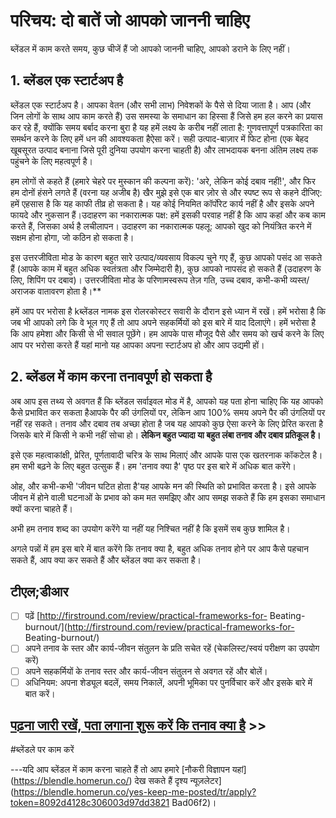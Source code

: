 # परिचय: दो बातें जो आपको जाननी चाहिए

ब्लेंडल में काम करते समय, कुछ चीजें हैं जो आपको जाननी चाहिए, आपको डराने के लिए नहीं।

## **1. ब्लेंडल एक स्टार्टअप है**

ब्लेंडल एक स्टार्टअप है। आपका वेतन (और सभी लाभ) निवेशकों के पैसे से दिया जाता है। आप (और जिन लोगों के साथ आप काम करते हैं) उस समस्या के समाधान का हिस्सा हैं जिसे हम हल करने का प्रयास कर रहे हैं, क्योंकि समय बर्बाद करना बुरा है यह हमें लक्ष्य के करीब नहीं लाता है: गुणवत्तापूर्ण पत्रकारिता का समर्थन करने के लिए हमें धन की आवश्यकता हैऐसा करें। सही उत्पाद-बाज़ार में फिट होना (एक बेहद खूबसूरत उत्पाद बनाना जिसे पूरी दुनिया उपयोग करना चाहती है) और लाभदायक बनना अंतिम लक्ष्य तक पहुंचने के लिए महत्वपूर्ण है।

हम लोगों से कहते हैं (हमारे चेहरे पर मुस्कान की कल्पना करें): 'अरे, लेकिन कोई दबाव नहीं!', और फिर हम दोनों हंसने लगते हैं (वरना यह अजीब है) खैर मुझे इसे एक बार ज़ोर से और स्पष्ट रूप से कहने दीजिए: हमें एहसास है कि यह काफी तीव्र हो सकता है। यह कोई नियमित कॉर्पोरेट कार्य नहीं है और इसके अपने फायदे और नुकसान हैं।उदाहरण का नकारात्मक पक्ष: हमें इसकी परवाह नहीं है कि आप कहां और कब काम करते हैं, जिसका अर्थ है लचीलापन। उदाहरण का नकारात्मक पहलू: आपको खुद को नियंत्रित करने में सक्षम होना होगा, जो कठिन हो सकता है।

इस उत्तरजीविता मोड के कारण बहुत सारे उत्पाद/व्यवसाय विकल्प चुने गए हैं, कुछ आपको पसंद आ सकते हैं (आपके काम में बहुत अधिक स्वतंत्रता और जिम्मेदारी है), कुछ आपको नापसंद हो सकते हैं (उदाहरण के लिए, शिपिंग पर दबाव)। उत्तरजीविता मोड के परिणामस्वरूप तेज़ गति, उच्च दबाव, कभी-कभी व्यस्त/अराजक वातावरण होता है।**

हमें आप पर भरोसा है kब्लेंडल नामक इस रोलरकोस्टर सवारी के दौरान इसे ध्यान में रखें। हमें भरोसा है कि जब भी आपको लगे कि वे भूल गए हैं तो आप अपने सहकर्मियों को इस बारे में याद दिलाएंगे। हमें भरोसा है कि आप हमेशा और किसी से भी सवाल पूछेंगे। हम आपके पास मौजूद पैसे और समय को खर्च करने के लिए आप पर भरोसा करते हैं यहां मानो यह आपका अपना स्टार्टअप हो और आप उद्यमी हों।

## 2. ब्लेंडल में काम करना तनावपूर्ण हो सकता है

अब आप इस तथ्य से अवगत हैं कि ब्लेंडल सर्वाइवल मोड में है, आपको यह पता होना चाहिए कि यह आपको कैसे प्रभावित कर सकता हैआपके पैर की उंगलियों पर, लेकिन आप 100% समय अपने पैर की उंगलियों पर नहीं रह सकते। तनाव और दबाव तब अच्छा होता है जब यह आपको कुछ ऐसा करने के लिए प्रेरित करता है जिसके बारे में किसी ने कभी नहीं सोचा हो। **लेकिन बहुत ज्यादा या बहुत लंबा तनाव और दबाव प्रतिकूल है।**

इसे एक महत्वाकांक्षी, प्रेरित, पूर्णतावादी चरित्र के साथ मिलाएं और आपके पास एक खतरनाक कॉकटेल है। हम सभी बढ़ने के लिए बहुत उत्सुक हैं। हम 'तनाव क्या है' पृष्ठ पर इस बारे में अधिक बात करेंगे।

ओह, और कभी-कभी 'जीवन घटित होता है'यह आपके मन की स्थिति को प्रभावित करता है। इसे आपके जीवन में होने वाली घटनाओं के प्रभाव को कम मत समझिए और आप समझ सकते हैं कि हम इसका समाधान क्यों करना चाहते हैं।

अभी हम तनाव शब्द का उपयोग करेंगे या नहीं यह निश्चित नहीं है कि इसमें सब कुछ शामिल है।

अगले पन्नों में हम इस बारे में बात करेंगे कि तनाव क्या है, बहुत अधिक तनाव होने पर आप कैसे पहचान सकते हैं, आप क्या कर सकते हैं और ब्लेंडल क्या कर सकता है।

## **टीएल;डीआर**

- [ ] पढ़ें [http://firstround.com/review/practical-frameworks-for- Beating-burnout/](http://firstround.com/review/practical-frameworks-for- Beating-burnout/)
- [ ] अपने तनाव के स्तर और कार्य-जीवन संतुलन के प्रति सचेत रहें (चेकलिस्ट/स्वयं परीक्षण का उपयोग करें)
- [ ] अपने सहकर्मियों के तनाव स्तर और कार्य-जीवन संतुलन से अवगत रहें और बोलें।
- [ ] अधिनियम: अपना शेड्यूल बदलें, समय निकालें, अपनी भूमिका पर पुनर्विचार करें और इसके बारे में बात करें।

## [पढ़ना जारी रखें, पता लगाना शुरू करें कि तनाव क्या है](https://www.notion.so/What-is-stress-3df1f17be99246679d91509cee79bf47?pvs=21) >>

#ब्लेंडले पर काम करें

---यदि आप ब्लेंडल में काम करना चाहते हैं तो आप हमारे [नौकरी विज्ञापन यहां] (https://blendle.homerun.co/) देख सकते हैं दृश्य न्यूज़लेटर](https://blendle.homerun.co/yes-keep-me-posted/tr/apply?token=8092d4128c306003d97dd3821 Bad06f2)।
